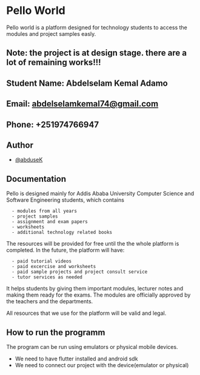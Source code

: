
# Pello World

Pello world is a platform designed for technology students to access the modules and project samples easly.


## Note: the project is at design stage. there are a lot of remaining works!!!

## Student Name: Abdelselam Kemal Adamo
## Email: abdelselamkemal74@gmail.com
## Phone: +251974766947

## Author

- [@abduseK](https://www.github.com/abduseK)


## Documentation



Pello is designed mainly for Addis Ababa University Computer Science and Software Engineering students, which contains
      
      - modules from all years
      - project samples
      - assignment and exam papers
      - worksheets
      - additional technology related books
     
The resources will be provided for free until the the whole platform is completed.
In the future, the platform will have:

      - paid tutorial videos
      - paid excercise and worksheets
      - paid sample projects and project consult service
      - tutor services as needed

It helps students by giving them important modules, lecturer notes and making them ready for the exams.
The modules are officially approved by the teachers and the departments.

All resources that we use for the platform will be valid and legal.


## How to run the programm

The program can be run using emulators or physical mobile devices.

- We need to have flutter installed and android sdk
- We need to connect our project with the device(emulator or physical)
